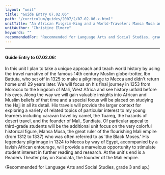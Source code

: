 ```yaml
---
layout: "unit"
title: "Guide Entry 07.02.06"
path: "/curriculum/guides/2007/2/07.02.06.x.html"
unitTitle: "An African Pilgrim-King and a World-Traveler: Mansa Musa and Ibn Battuta"
unitAuthor: "Christine Elmore"
keywords: ""
recommendedFor: "Recommended for Language Arts and Social Studies, grade 3 and up."
---
```

<body>
<hr/>
<h4>
Guide Entry to 07.02.06:
</h4>
<p>
In this unit I plan to take a unique approach and teach world history by using the travel narrative of the famous 14th century Muslim globe-trotter, Ibn Battuta, who set off in 1325 to make a pilgrimage to Mecca and didn't return home until 29 years later. We will focus on his final journey in 1353 from Morocco to the kingdom of Mali, West Africa and see history unfold before his eyes. Along the way we will gain valuable insights into African and Muslim beliefs of that time and a special focus will be placed on studying the Hajj in all its detail. His travels will provide the larger context for exploring a variety of related topics of particular interest to my young learners including caravan travel by camel, the Tuareg, the hazards of desert travel, and the founder of Mali, Sundiata. Of particular appeal to third-grade students will be the additional unit focus on the very colorful historical figure, Mansa Musa, the great ruler of the flourishing Mali empire (from 1312 to 1337) who was often referred to as 'the Black Moses.' His legendary pilgrimage in 1324 to Mecca by way of Egypt, accompanied by a lavish African entourage, will provide a marvelous opportunity to stimulate student interest in further reading and research. At the unit's end is a Readers Theater play on Sundiata, the founder of the Mali empire.
</p>
<p>
(Recommended for Language Arts and Social Studies, grade 3 and up.)
</p>
</body>